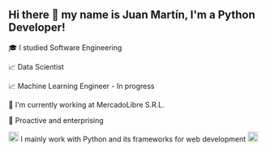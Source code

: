 ## Hi there 👋 my name is Juan Martín, I'm a Python Developer!

🎓 I studied Software Engineering

📈 Data Scientist

📈 Machine Learning Engineer - In progress

🔭 I'm currently working at MercadoLibre S.R.L.

👀 Proactive and enterprising

<img src="https://cdn.icon-icons.com/icons2/112/PNG/128/python_18894.png" width="20" 
     height="20"> I mainly work with Python and its frameworks for web development <img src="https://cdn.icon-icons.com/icons2/2107/PNG/96/file_type_django_icon_130645.png" width="20" 
     height="20">


<!---
jmorabaizml/jmorabaizml is a ✨ special ✨ repository because its `README.md` (this file) appears on your GitHub profile.
You can click the Preview link to take a look at your changes.
--->
